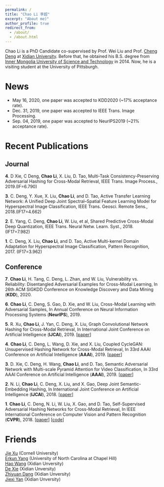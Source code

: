 ```yaml
---
permalink: /
title: "Chao Li 李超"
excerpt: "About me)"
author_profile: true
redirect_from: 
  - /about/
  - /about.html
---
```


Chao Li is a PhD Candidate co-supervised by Prof. Wei Liu and Prof. [Cheng Deng](http://see.xidian.edu.cn/faculty/chdeng/) at [Xidian University](http://www.xidian.edu.cn/). Before that, he obtained his B.S. degree from [Inner Mongolia University of Science and Technology](http://www.imust.cn/) in 2014. Now, he is a visiting student at the University of Pittsburgh.  


News
======
* May 16, 2020, one paper was accepted to KDD2020 (~17% acceptance rate).  
* Dec. 31, 2019, one paper was accepted to IEEE Trans. Image Processing.  
* Sep. 04, 2019, one paper was accepted to NeurIPS2019 (~21% acceptance rate).  


Recent Publications
======

Journal
------
__4__. D Xie, C Deng, __Chao Li__, X. Liu, D. Tao, Multi-Task Consistency-Preserving Adversarial Hashing for Cross-Modal Retrieval, IEEE Trans. Image Process., 2019.(IF=6.790)  


__3__. C. Deng, Y. Xue, X. Liu, __Chao Li__, and D. Tao, Active Transfer Learning Network: A Unified Deep Joint Spectral–Spatial Feature Learning Model for Hyperspectral Image Classification, IEEE Trans. Geosci. Remote Sens., 2018.(IF17=4.662)  


__2__. E. Yang, C. Deng, __Chao Li__, W. Liu, et al, Shared Predictive Cross-Modal Deep Quantization, IEEE Trans. Neural Netw. Learn. Syst., 2018. (IF17=7.982)  


__1__. C. Deng, X. Liu, __Chao Li__, and D. Tao, Active Multi-kernel Domain Adaptation for Hyperspectral Image Classification, Pattern Recognition, 2017. (IF17=3.962)  

Conference
------
__7__. __Chao Li__, H. Tang, C. Deng, L. Zhan, and W. Liu, Vulnerability vs. Reliability: Disentangled Adversarial Examples for Cross-Modal Learning, In 26th ACM SIGKDD Conference on Knowledge Discovery and Data Mining (__KDD__), 2020.  


__6__. __Chao Li__, C. Deng, S. Gao, D. Xie, and W. Liu, Cross-Modal Learning with Adversarial Samples, In Annual Conference on Neural Information Processing Systems (__NeurIPS__), 2019.  


__5__. R. Xu, __Chao Li__, J. Yan, C. Deng, X. Liu, Graph Convolutional Network Hashing for Cross-Modal Retrieval, In International Joint Conference on Artificial Intelligence (__IJCAI__), 2019. [[paper](https://www.ijcai.org/proceedings/2019/0138.pdf)]


__4__. __Chao Li__, C. Deng, L. Wang, D. Xie, and X. Liu, Coupled CycleGAN: Unsupervised Hashing Network for Cross-Modal Retrieval, In 33rd AAAI Conference on Artificial Intelligence (__AAAI__), 2019. [[paper](https://arxiv.org/pdf/1903.02149.pdf)]


__3__. D. Xie, C. Deng, H. Wang, __Chao Li__, and D. Tao, Semantic Adversarial Network with Multi-scale Pyramid Attention for Video Classification, In 33rd AAAI Conference on Artificial Intelligence (__AAAI__), 2019. [[paper](https://arxiv.org/pdf/1903.02155.pdf)]  


__2__. N. Li, __Chao Li__, C. Deng, X. Liu, and X. Gao, Deep Joint Semantic-Embedding Hashing, In International Joint Conference on Artificial Intelligence (__IJCAI__), 2018. [[paper](https://www.ijcai.org/proceedings/2018/0332.pdf)]


__1__. __Chao Li__, C. Deng, N. Li, W. Liu, X. Gao, and D. Tao, Self-Supervised Adversarial Hashing Networks for Cross-Modal Retrieval, In IEEE International Conference on Computer Vision and Pattern Recognition (__CVPR__), 2018. [[paper](http://openaccess.thecvf.com/content_cvpr_2018/papers/Li_Self-Supervised_Adversarial_Hashing_CVPR_2018_paper.pdf)] [[code](https://github.com/ChaoLi1991/ChaoLi1991.github.io/tree/master/files/SSAH)]

Friends
======
[Jie Xu](https://jxu1015.github.io/) (Cornell University)  
[Erkun Yang](https://yangerkun.github.io/) (University of North Carolina at Chapel Hill)  
[Hao Wang](https://haowang1992.github.io/) (Xidian Unversity)  
[De Xie](https://dexie0808.github.io/) (Xidian Unversity)  
[Zhiyuan Dang](https://zhiyuandang.github.io/) (Xidian Unversity)  
[Jiexi Yan](https://JiexiYan.github.io) (Xidian Unversity)  
